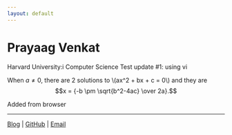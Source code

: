 ```yaml
---
layout: default
---
```


# Prayaag Venkat

Harvard University:i Computer Science
Test update #1: using vi
 
When $a \ne 0$, there are 2 solutions to \\(ax^2 + bx + c = 0\\) and they are $$x = {-b \pm \sqrt{b^2-4ac} \over 2a}.$$

Added from browser
___
[Blog](https://pkvasv.github.io/blog) | [GitHub](https://github.com/pkvasv) | [Email](mailto:pkvasv@gmail.com)
